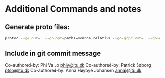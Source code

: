 # Additional Commands and notes

## Generate proto files:
```bash
protoc --go_out=. --go_opt=paths=source_relative --go-grpc_out=. --go-grpc_opt=paths=source_relative proto/proto.proto
```

## Include in git commit message 
Co-authored-by: Phi Va Lo <phiy@itu.dk>
Co-authored-by: Patrick Søborg <ptso@itu.dk>
Co-authored-by: Anna Høybye Johansen <annaj@itu.dk>
